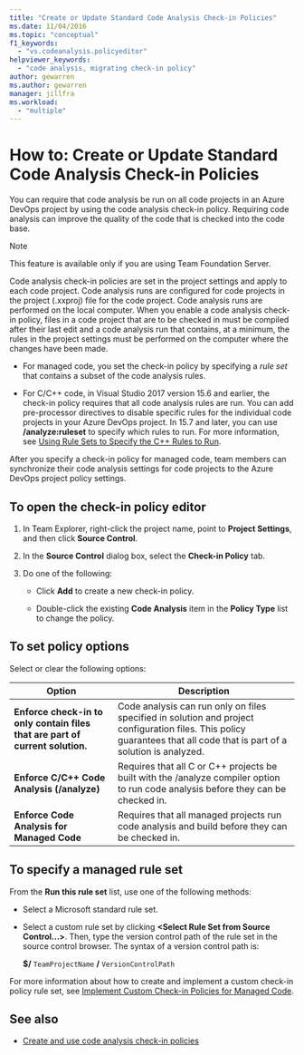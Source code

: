 ```yaml
---
title: "Create or Update Standard Code Analysis Check-in Policies"
ms.date: 11/04/2016
ms.topic: "conceptual"
f1_keywords:
  - "vs.codeanalysis.policyeditor"
helpviewer_keywords:
  - "code analysis, migrating check-in policy"
author: gewarren
ms.author: gewarren
manager: jillfra
ms.workload:
  - "multiple"
---
```

# How to: Create or Update Standard Code Analysis Check-in Policies

You can require that code analysis be run on all code projects in an Azure DevOps project by using the code analysis check-in policy. Requiring code analysis can improve the quality of the code that is checked into the code base.

> [!NOTE]
> This feature is available only if you are using Team Foundation Server.

Code analysis check-in policies are set in the project settings and apply to each code project. Code analysis runs are configured for code projects in the project (.xxproj) file for the code project. Code analysis runs are performed on the local computer. When you enable a code analysis check-in policy, files in a code project that are to be checked in must be compiled after their last edit and a code analysis run that contains, at a minimum, the rules in the project settings must be performed on the computer where the changes have been made.

- For managed code, you set the check-in policy by specifying a *rule set* that contains a subset of the code analysis rules.

- For C/C++ code, in Visual Studio 2017 version 15.6 and earlier, the check-in policy requires that all code analysis rules are run. You can add pre-processor directives to disable specific rules for the individual code projects in your Azure DevOps project. In 15.7 and later, you can use **/analyze:ruleset** to specify which rules to run. For more information, see [Using Rule Sets to Specify the C++ Rules to Run](using-rule-sets-to-specify-the-cpp-rules-to-run.md).

After you specify a check-in policy for managed code, team members can synchronize their code analysis settings for code projects to the Azure DevOps project policy settings.

## To open the check-in policy editor

1. In Team Explorer, right-click the project name, point to **Project Settings**, and then click **Source Control**.

1. In the **Source Control** dialog box, select the **Check-in Policy** tab.

1. Do one of the following:

    - Click **Add** to create a new check-in policy.

    - Double-click the existing **Code Analysis** item in the **Policy Type** list to change the policy.

## To set policy options

Select or clear the following options:

|Option|Description|
|------------|-----------------|
|**Enforce check-in to only contain files that are part of current solution.**|Code analysis can run only on files specified in solution and project configuration files. This policy guarantees that all code that is part of a solution is analyzed.|
|**Enforce C/C++ Code Analysis (/analyze)**|Requires that all C or C++ projects be built with the /analyze compiler option to run code analysis before they can be checked in.|
|**Enforce Code Analysis for Managed Code**|Requires that all managed projects run code analysis and build before they can be checked in.|

## To specify a managed rule set

From the **Run this rule set** list, use one of the following methods:

- Select a Microsoft standard rule set.

- Select a custom rule set by clicking **\<Select Rule Set from Source Control...>**. Then, type the version control path of the rule set in the source control browser. The syntax of a version control path is:

   **$/** `TeamProjectName` **/** `VersionControlPath`

For more information about how to create and implement a custom check-in policy rule set, see [Implement Custom Check-in Policies for Managed Code](../code-quality/implementing-custom-code-analysis-check-in-policies-for-managed-code.md).

## See also

- [Create and use code analysis check-in policies](../code-quality/how-to-create-or-update-standard-code-analysis-check-in-policies.md)